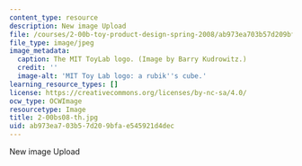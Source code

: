 ```yaml
---
content_type: resource
description: New image Upload
file: /courses/2-00b-toy-product-design-spring-2008/ab973ea703b57d209bfae545921d4dec_2-00bs08-th.jpg
file_type: image/jpeg
image_metadata:
  caption: The MIT ToyLab logo. (Image by Barry Kudrowitz.)
  credit: ''
  image-alt: 'MIT Toy Lab logo: a rubik''s cube.'
learning_resource_types: []
license: https://creativecommons.org/licenses/by-nc-sa/4.0/
ocw_type: OCWImage
resourcetype: Image
title: 2-00bs08-th.jpg
uid: ab973ea7-03b5-7d20-9bfa-e545921d4dec
---
```

New image Upload